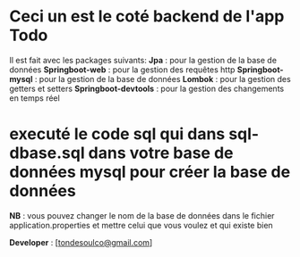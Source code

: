 # Ceci un est  le coté backend  de l'app Todo

Il est fait avec  les packages suivants:
__Jpa__ : pour la gestion de la base de données
__Springboot-web__ : pour la gestion des requêtes http
__Springboot-mysql__ : pour la gestion de la base de données
__Lombok__ : pour la gestion des getters et setters
__Springboot-devtools__ : pour la gestion des changements en temps réel


# executé le code  sql qui dans  sql-dbase.sql  dans votre base de données mysql pour créer la base de données
__NB__ :  vous pouvez changer le nom de la base de données dans le fichier application.properties et mettre celui que vous voulez et qui existe bien


__Developer__ :  [tondesoulco@gmail.com]